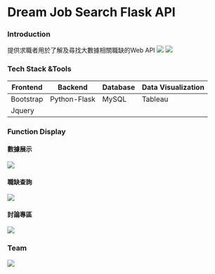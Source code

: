 # Dream Job Search Flask API

### Introduction
 提供求職者用於了解及尋找大數據相關職缺的Web API
![](https://i.imgur.com/HaflotT.png)
![](https://i.imgur.com/Frw8RrE.png)

### Tech Stack &Tools


| Frontend | Backend | Database |Data Visualization |
| -------- | -------- | -------- | -------- |
| Bootstrap|Python-Flask|MySQL|Tableau|
| Jquery     |     |

### Function Display
#### 數據展示
![](https://i.imgur.com/51MoJW6.png)

#### 職缺查詢
![](https://i.imgur.com/0FrEzem.jpg)

#### 討論專區
![](https://i.imgur.com/HBRSj9S.png)

### Team
![](https://i.imgur.com/RTEadeW.png)

